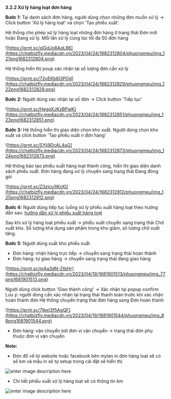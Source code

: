 **3.2.2 Xử lý hàng loạt đơn hàng**

**Bước 1:** Tại danh sách đơn hàng, người dùng chọn những đơn muốn xử lý -> Click button 'Xử lý hàng loạt' và chọn 'Tạo phiếu xuất'.

Hệ thống cho phép xử lý hàng loạt những đơn hàng ở trạng thái Đơn mới hoặc Đang xử lý. Mỗi lần xử lý cùng lúc tối đa 50 đơn hàng

![https://prnt.sc/sIGdJo8AqL86](https://chatbizfly.mediacdn.vn/2023/04/24/1682312804/phuongmeu/img_121png1682312804.png)

Hệ thống hiển thị poup xác nhận lại số lượng đơn cần xử lý

![https://prnt.sc/72oEKb6I3POd](https://chatbizfly.mediacdn.vn/2023/04/24/1682312829/phuongmeu/img_122png1682312829.png)

**Bước 2:**  Người dùng xác nhận lại số đơn -> Click button 'Tiếp tục'

![https://prnt.sc/HegpXJKzBPwK](https://chatbizfly.mediacdn.vn/2023/04/24/1682312851/phuongmeu/img_123png1682312851.png)

**Bước 3:** Hệ thống hiển thị giao diện chọn kho xuất. Người dùng chọn kho xuất và click button 'Tạo phiếu xuất n đơn hàng'

![https://prnt.sc/SYij9DcAL4aG](https://chatbizfly.mediacdn.vn/2023/04/24/1682312873/phuongmeu/img_124png1682312873.png)

Hệ thông báo tạo phiếu xuất hàng loạt thành công, hiển thị giao diện danh sách phiếu xuất. Đơn hàng đang xử lý chuyển sang trạng thái Đang đóng gói

![https://prnt.sc/Z3zjcu1lKcKI](https://chatbizfly.mediacdn.vn/2023/04/24/1682312912/phuongmeu/img_125png1682312912.png)

**Bước 4:** Người dùng tiếp tục luồng xử lý phiếu xuất hàng loạt theo hướng dẫn sau:
[hướng dẫn xử lý phiếu xuất hàng loạt](https://chat.bizfly.vn/guides/#/eshop/xulyhangloatphieuxuat)

Sau khi xử lý hàng loạt phiếu xuất -> phiếu xuất chuyển sang trạng thái Chờ xuất kho. Số lượng khả dụng sản phẩm trong kho giảm, số lượng chờ xuất tăng.

**Bước 5:** Người dùng xuất kho phiếu xuất
* Đơn hàng: nhận hàng trực tiếp -> chuyển sang trạng thái hoàn thành
* Đơn hàng: tự giao hàng -> chuyển sang trạng thái đang giao hàng

![https://prnt.sc/mAa3dN-ZtbHr](https://chatbizfly.mediacdn.vn/2023/04/19/1681901513/phuongmeu/img_77png1681901513.png)

Người dùng click button 'Giao thành công' -> Xác nhận tại popup confirm
Lưu ý: người dùng cần xác nhận lại trạng thái thanh toán trước khi xác nhận hoàn thành đơn
Hệ thống chuyển trạng thái đơn hàng sang Đơn hoàn thành

![https://prnt.sc/7jbxt3f5AgQF](https://chatbizfly.mediacdn.vn/2023/04/19/1681901544/phuongmeu/img_88png1681901544.png)

* Đơn hàng: vận chuyển bởi đơn vị vận chuyển -> trạng thái đơn phụ thuộc đơn vị vận chuyển

**Note:** 

- Đơn đổ về từ website hoặc facebook bên mylan in đơn hàng loạt sẽ có số km và mẫu in sẽ tự setup trong cài đặt sẽ hiển thị

![enter image description here](https://static8.muarecdn.com/original/muare/images/2021/04/09/5909106_screenshot-142.png)

- Chi tiết phiếu xuất xử lý hàng loạt sẽ có thông tin km 

![enter image description here](https://static8.muarecdn.com/original/muare/images/2021/04/09/5909107_screenshot-143.png)